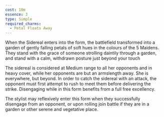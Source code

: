 ```yaml
---
cost: 10m
essence: 3
type: Simple
required_charms:
  - Petal Floats Away
---
```


When the Sidereal enters into the form, the battlefield transformed into a garden of gently falling petals of soft hues in the colours of the 5 Maidens. They stand with the grace of someone strolling daintily through a garden, and stand with a calm, withdrawn posture just beyond your touch

The sidereal is considered at Medium range to all her opponents and in heavy cover, while her opponents are but an armslength away. She is everywhere, but beyond. In order to catch the sidereal with an attack, the opponent must first attempt to rush to meet them before delivering the strike. Disengaging while in this form benefits from a full free excellency.

The stylist may reflexively enter this form when they successfully disengage from an opponent, or upon rolling join battle if they are in a garden or other serene and vegetative place.
